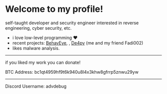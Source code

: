 # Welcome to my profile!
self-taught developer and security engineer interested in reverse engineering, cyber security, etc.

* i love low-level programming ❤
* recent projects: <a href="https://github.com/AdvDebug/BehavEye">BehavEye</a>, <a href="https://github.com/AdvDebug/NoMoreCookies"></a>, <a href="https://github.com/Fadi002/De4py">De4py</a> (me and my friend Fadi002)
* likes malware analysis.
__________________________________________________

if you liked my work you can donate!

BTC Address: bc1qt4959hf9t6k940u8l4x3khw8gfrrp5znwu29yw

___________________________________________________

Discord Username: advdebug
